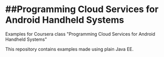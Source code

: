 ##Programming Cloud Services for Android Handheld Systems
===========

Examples for Coursera class "Programming Cloud Services for Android Handheld Systems"

This repository contains examples made using plain Java EE.


